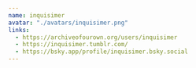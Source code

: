 ```yaml
---
name: inquisimer
avatar: "./avatars/inquisimer.png"
links:
  - https://archiveofourown.org/users/inquisimer
  - https://inquisimer.tumblr.com/
  - https://bsky.app/profile/inquisimer.bsky.social
---
```


